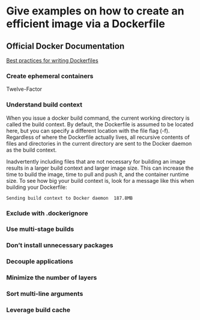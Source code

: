 # Give examples on how to create an efficient image via a Dockerfile

## Official Docker Documentation
[Best practices for writing Dockerfiles](https://docs.docker.com/engine/userguide/eng-image/dockerfile_best-practices/)  

### Create ephemeral containers

Twelve-Factor

### Understand build context

When you issue a docker build command, the current working directory is called the build context. By default, the Dockerfile is assumed to be located here, but you can specify a different location with the file flag (-f). Regardless of where the Dockerfile actually lives, all recursive contents of files and directories in the current directory are sent to the Docker daemon as the build context.

Inadvertently including files that are not necessary for building an image results in a larger build context and larger image size. This can increase the time to build the image, time to pull and push it, and the container runtime size. To see how big your build context is, look for a message like this when building your Dockerfile:

```Sending build context to Docker daemon  187.8MB```

### Exclude with .dockerignore

### Use multi-stage builds

### Don’t install unnecessary packages

### Decouple applications

### Minimize the number of layers

### Sort multi-line arguments

### Leverage build cache
